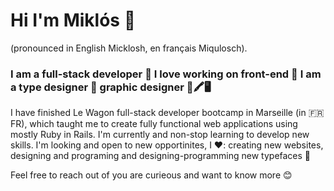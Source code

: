 # Hi I'm Miklós 👋
(pronounced in English Micklosh, en français Miqulosch).

### I am a full-stack developer 🚀 I love working on front-end 🎁 I am a type designer 💚 graphic designer 📐🖍🖥
I have finished Le Wagon full-stack developer bootcamp in Marseille (in 🇫🇷 FR), which taught me to create fully functional web applications using mostly Ruby in Rails. I'm currently and non-stop learning to develop new skills. I'm looking and open to new opportinites, I ❤️: creating new websites, designing and programing and designing-programming new typefaces 🎉

Feel free to reach out of you are curieous and want to know more 😊

